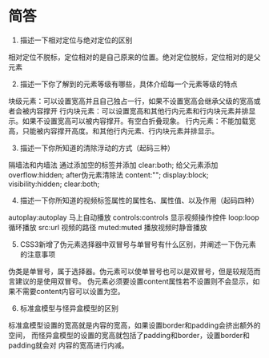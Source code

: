 # 简答

1. 描述一下相对定位与绝对定位的区别

相对定位不脱标，定位相对的是自己原来的位置。绝对定位脱标，定位相对的是父元素

2. 描述一下你了解到的元素等级有哪些，具体介绍每一个元素等级的特点

块级元素：可以设置宽高并且自己独占一行，如果不设置宽高会继承父级的宽高或者会被内容撑开
行内块元素：可以设置宽高和其他行内元素和行内块元素并排显示。如果不设置宽高可以被内容撑开。有空白折叠现象。
行内元素：不能加载宽高，只能被内容撑开高度。和其他行内元素、行内块元素并排显示。

3. 描述一下你所知道的清除浮动的方式（起码三种）

隔墙法和内墙法 通过添加空的标签并添加 clear:both;
给父元素添加 overflow:hidden;
after伪元素清除法 content:""; display:block; visibility:hidden; clear:both;

4. 描述一下你所知道的视频标签属性的属性名、属性值、以及作用（起码四种）

autoplay:autoplay 马上自动播放
controls:controls 显示视频操作控件
loop:loop 循环播放
src:url 视频的路径
muted:muted 播放视频时静音播放

5. CSS3新增了伪元素选择器中双冒号与单冒号有什么区别，并阐述一下伪元素的注意事项

伪类是单冒号，属于选择器。伪元素可以使单冒号也可以是双冒号，但是较规范而言建议的是使用双冒号。
伪元素必须要设置content属性若不设置则不会显示，如果不需要content内容可以设置为空。

6. 标准盒模型与怪异盒模型的区别

标准盒模型设置的宽高就是内容的宽高，如果设置border和padding会挤出额外的空间，
而怪异盒模型的设置的宽高就包括了padding和border，设置border和padding就会对
内容的宽高进行内减。